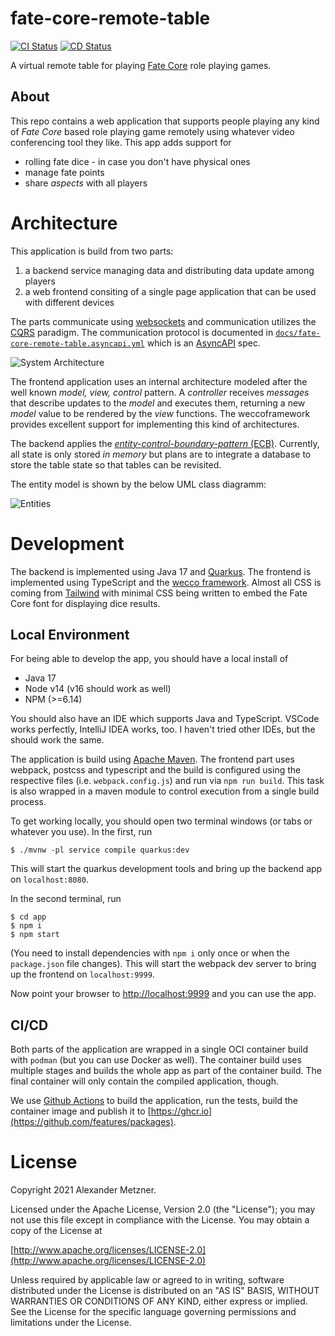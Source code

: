 # fate-core-remote-table

[![CI Status](https://github.com/halimath/fate-core-remote-table/workflows/CI/badge.svg)](https://github.com/halimath/fate-core-remote-table/actions/workflows/ci.yml)
[![CD Status](https://github.com/halimath/fate-core-remote-table/workflows/CD/badge.svg)](https://github.com/halimath/fate-core-remote-table/actions/workflows/cd.yml)

A virtual remote table for playing [Fate Core](https://www.evilhat.com/home/fate-core/) role playing
games.

## About

This repo contains a web application that supports people playing any kind of _Fate Core_ based role playing
game remotely using whatever video conferencing tool they like. This app adds support for
* rolling fate dice - in case you don't have physical ones
* manage fate points
* share _aspects_ with all players

# Architecture

This application is build from two parts:
1. a backend service managing data and distributing data update among players
1. a web frontend consiting of a single page application that can be used with different devices

The parts communicate using [websockets](https://developer.mozilla.org/en-US/docs/Web/API/WebSockets_API) and
communication utilizes the [CQRS](https://en.wikipedia.org/wiki/Command%E2%80%93query_separation#Command_query_responsibility_segregation)
paradigm. The communication protocol is documented in 
[`docs/fate-core-remote-table.asyncapi.yml`](./docs/fate-core-remote-table.asyncapi.yml) which is an 
[AsyncAPI](https://www.asyncapi.com/) spec.


![System Architecture](http://www.plantuml.com/plantuml/proxy?cache=no&src=https://raw.githubusercontent.com/halimath/fate-core-remote-table/master/docs/sysarch.puml)

The frontend application uses an internal architecture modeled after the well known _model, view, control_
pattern. A _controller_ receives _messages_ that describe updates to the _model_ and executes them, returning
a new _model_ value to be rendered by the _view_ functions. The weccoframework provides excellent support for
implementing this kind of architectures.

The backend applies the 
[_entity-control-boundary-pattern_ (ECB)](http://www.cs.sjsu.edu/~pearce/modules/patterns/enterprise/ecb/ecb.htm).
Currently, all state is only stored _in memory_ but plans are to integrate a database to store the table
state so that tables can be revisited.

The entity model is shown by the below UML class diagramm:

![Entities](http://www.plantuml.com/plantuml/proxy?cache=no&src=https://raw.githubusercontent.com/halimath/fate-core-remote-table/master/docs/entities.puml)

# Development

The backend is implemented using Java 17 and [Quarkus](https://quarkus.io/). The frontend is implemented using
TypeScript and the [wecco framework](https://github.com/weccoframework/core). Almost all CSS is coming from
[Tailwind](https://tailwindcss.com/) with minimal CSS being written to embed the Fate Core font for displaying
dice results.

## Local Environment

For being able to develop the app, you should have a local install of
* Java 17
* Node v14 (v16 should work as well)
* NPM (>=6.14)

You should also have an IDE which supports Java and TypeScript. VSCode works perfectly, IntelliJ IDEA works,
too. I haven't tried other IDEs, but the should work the same.

The application is build using [Apache Maven](https://maven.apache.org/). The frontend part uses webpack,
postcss and typescript and the build is configured using the respective files (i.e. `webpack.config.js`) and
run via `npm run build`. This task is also wrapped in a maven module to control execution from a single build
process. 

To get working locally, you should open two terminal windows (or tabs or whatever you use). In the first,
run 

```
$ ./mvnw -pl service compile quarkus:dev
```

This will start the quarkus development tools and bring up the backend app on `localhost:8080`.

In the second terminal, run

```
$ cd app
$ npm i
$ npm start
```

(You need to install dependencies with `npm i` only once or when the `package.json` file changes). This will
start the webpack dev server to bring up the frontend on `localhost:9999`. 

Now point your browser to [http://localhost:9999](http://localhost:9999) and you can use the app.

## CI/CD

Both parts of the application are wrapped in a single OCI container build with `podman` (but you can use 
Docker as well). The container build uses multiple stages and builds the whole app as part of the container 
build. The final container will only contain the compiled application, though.

We use [Github Actions](https://github.com/features/actions) to build the application, run the tests, build
the container image and publish it to [https://ghcr.io](https://github.com/features/packages).

# License

Copyright 2021 Alexander Metzner.

Licensed under the Apache License, Version 2.0 (the "License");
you may not use this file except in compliance with the License.
You may obtain a copy of the License at

[http://www.apache.org/licenses/LICENSE-2.0](http://www.apache.org/licenses/LICENSE-2.0)

Unless required by applicable law or agreed to in writing, software
distributed under the License is distributed on an "AS IS" BASIS,
WITHOUT WARRANTIES OR CONDITIONS OF ANY KIND, either express or implied.
See the License for the specific language governing permissions and
limitations under the License.
